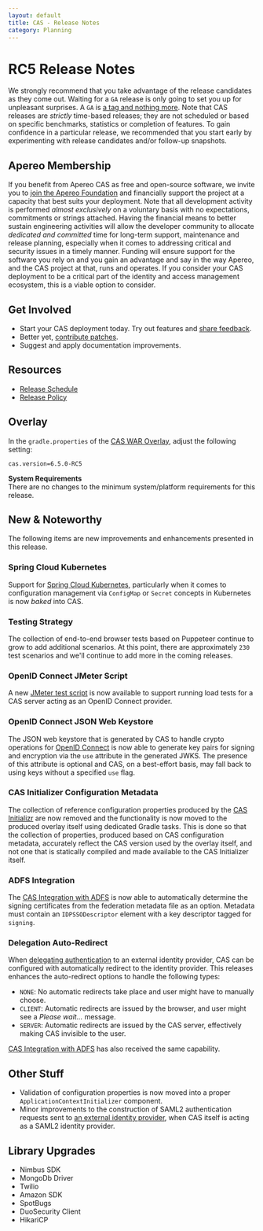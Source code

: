 ```yaml
---
layout: default
title: CAS - Release Notes
category: Planning
---
```


# RC5 Release Notes

We strongly recommend that you take advantage of the release candidates as they come out. Waiting
for a `GA` release is only going to set you up for unpleasant surprises. A `GA`
is [a tag and nothing more](https://apereo.github.io/2017/03/08/the-myth-of-ga-rel/). Note that CAS
releases are *strictly* time-based releases; they are not scheduled or based on
specific benchmarks, statistics or completion of features. To gain confidence in
a particular release, we recommended that you start early by
experimenting with release candidates and/or follow-up snapshots.

## Apereo Membership

If you benefit from Apereo CAS as free and open-source software, we
invite you to [join the Apereo Foundation](https://www.apereo.org/content/apereo-membership)
and financially support the project at a capacity that best suits your
deployment. Note that all development activity is performed
*almost exclusively* on a voluntary basis with no expectations, commitments or strings
attached. Having the financial means to better sustain engineering activities will allow
the developer community to allocate *dedicated and committed* time for long-term
support, maintenance and release planning, especially when it comes to addressing
critical and security issues in a timely manner. Funding will ensure support for
the software you rely on and you gain an advantage and say in the way Apereo, and
the CAS project at that, runs and operates. If you consider your CAS deployment to
be a critical part of the identity and access management ecosystem, this is a viable option to consider.

## Get Involved

- Start your CAS deployment today. Try out features and [share feedback](/cas/Mailing-Lists.html).
- Better yet, [contribute patches](/cas/developer/Contributor-Guidelines.html).
- Suggest and apply documentation improvements.

## Resources

- [Release Schedule](https://github.com/apereo/cas/milestones)
- [Release Policy](/cas/developer/Release-Policy.html)

## Overlay

In the `gradle.properties` of the [CAS WAR Overlay](../installation/WAR-Overlay-Installation.html), 
adjust the following setting:

```properties
cas.version=6.5.0-RC5
```

<div class="alert alert-info">
<strong>System Requirements</strong><br/>There are no changes to the 
minimum system/platform requirements for this release.
</div>

## New & Noteworthy

The following items are new improvements and enhancements presented in this release.
 
### Spring Cloud Kubernetes

Support for [Spring Cloud Kubernetes](../configuration/Configuration-Server-Management-SpringCloud-Kubernetes.html), 
particularly when it comes to configuration management via `ConfigMap`
or `Secret` concepts in Kubernetes is now *baked* into CAS.

### Testing Strategy

The collection of end-to-end browser tests based on Puppeteer continue to grow
to add additional scenarios. At this point, there are
approximately `230` test scenarios and we'll continue to add more in the coming releases.
   
### OpenID Connect JMeter Script
   
A new [JMeter test script](../high_availability/Performance-Testing-JMeter.html) is now 
available to support running load tests for a CAS server acting as an OpenID Connect provider.

### OpenID Connect JSON Web Keystore

The JSON web keystore that is generated by CAS to handle crypto 
operations for [OpenID Connect](../authentication/OIDC-Authentication-JWKS.html) is now able to generate 
key pairs for signing and encryption via the `use` attribute in the generated JWKS. The presence of 
this attribute is optional and CAS, on a best-effort basis, may fall back to using keys without a specified `use` flag.

### CAS Initializer Configuration Metadata

The collection of reference configuration properties produced by the [CAS Initializr](../installation/WAR-Overlay-Initializr.html)
are now removed and the functionality is now moved to the produced overlay itself using dedicated Gradle tasks. This is done so
that the collection of properties, produced based on CAS configuration metadata, accurately reflect the CAS version used by
the overlay itself, and not one that is statically compiled and made available to the CAS Initializer itself. 
 
### ADFS Integration

The [CAS Integration with ADFS](../integration/ADFS-Integration.html) is now able to automatically determine the 
signing certificates from the federation metadata file as an option. Metadata must contain an `IDPSSODescriptor` element
with a key descriptor tagged for `signing`.
     
### Delegation Auto-Redirect

When [delegating authentication](../integration/Delegate-Authentication.html) to an external identity provider,
CAS can be configured with automatically redirect to the identity provider. This releases enhances the auto-redirect options to
handle the following types:

- `NONE`: No automatic redirects take place and user might have to manually choose.
- `CLIENT`: Automatic redirects are issued by the browser, and user might see a *Please wait...* message.
- `SERVER`: Automatic redirects are issued by the CAS server, effectively making CAS invisible to the user.

[CAS Integration with ADFS](../integration/ADFS-Integration.html) has also received the same capability.

## Other Stuff

- Validation of configuration properties is now moved into a proper `ApplicationContextInitializer` component.
- Minor improvements to the construction of SAML2 authentication requests sent to [an external identity provider](../integration/Delegate-Authentication-SAML.html), when CAS itself is acting as a SAML2 identity provider.

## Library Upgrades

- Nimbus SDK
- MongoDb Driver
- Twilio
- Amazon SDK
- SpotBugs
- DuoSecurity Client
- HikariCP
